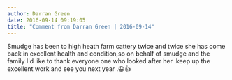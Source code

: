 ```yaml
---
author: Darran Green
date: 2016-09-14 09:19:05
title: "Comment from Darran Green | 2016-09-14"
---
```

Smudge has been to high heath farm cattery twice and twice she has come back in excellent health and condition,so on behalf of smudge and the family I'd like to thank everyone one who looked after her .keep up the excellent work and see you next year .😀👍

